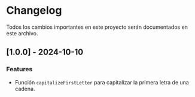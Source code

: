 # Changelog

Todos los cambios importantes en este proyecto serán documentados en este archivo.

## [1.0.0] - 2024-10-10
### Features
- Función `capitalizeFirstLetter` para capitalizar la primera letra de una cadena.
